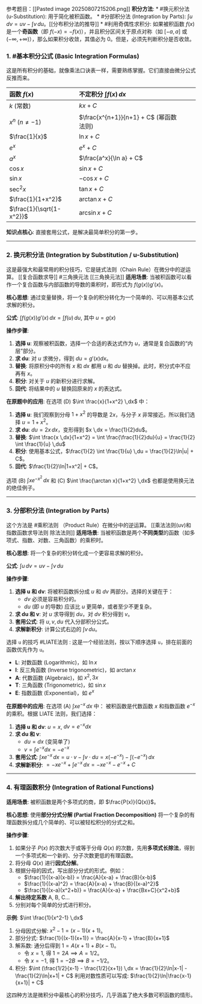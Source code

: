 参考题目：[[Pasted image 20250807215206.png]]
 **积分方法**:
    *   #换元积分法 (u-Substitution): 用于简化被积函数。
    *   #分部积分法 (Integration by Parts): $\int u \,dv = uv - \int v \,du$。[[分布积分法的推导]]
    *   #利用奇偶性求积分: 如果被积函数 $f(x)$ 是一个**奇函数**（即 $f(-x) = -f(x)$），并且积分区间关于原点对称（如 $[-a, a]$ 或 $(-\infty, +\infty)$），那么如果积分收敛，其值必为 $0$。但是，必须先判断积分是否收敛。
### 1. #基本积分公式 (Basic Integration Formulas)

这是所有积分的基础，就像乘法口诀表一样，需要熟练掌握。它们直接由微分公式反推而来。

| 函数 $f(x)$                | 不定积分 $\int f(x) \,dx$             |     |     |
| :----------------------- | :-------------------------------- | --- | --- |
| $k$ (常数)                 | $kx + C$                          |     |     |
| $x^n$ ($n \neq -1$)      | $\frac{x^{n+1}}{n+1} + C$ (幂函数法则) |     |     |
| $\frac{1}{x}$            | $\ln x+ C$                        |     |     |
| $e^x$                    | $e^x + C$                         |     |     |
| $a^x$                    | $\frac{a^x}{\ln a} + C$           |     |     |
| $\cos x$                 | $\sin x + C$                      |     |     |
| $\sin x$                 | $-\cos x + C$                     |     |     |
| $\sec^2 x$               | $\tan x + C$                      |     |     |
| $\frac{1}{1+x^2}$        | $\arctan x + C$                   |     |     |
| $\frac{1}{\sqrt{1-x^2}}$ | $\arcsin x + C$                   |     |     |

**知识点核心**: 直接套用公式，是解决最简单积分的第一步。

---

### 2. 换元积分法 (Integration by Substitution / u-Substitution)

这是最强大和最常用的积分技巧，它是链式法则（Chain Rule）在微分中的逆运算。
[[复合函数求导]]  #三角换元法 [[三角换元法]] 
**适用场景**: 当被积函数可以看作一个复合函数与内部函数的导数的乘积时，即形式为 $f(g(x))g'(x)$。

**核心思想**: 通过变量替换，将一个复杂的积分转化为一个简单的、可以用基本公式求解的积分。

**公式**:
$\int f(g(x))g'(x) \,dx = \int f(u) \,du$, 其中 $u = g(x)$

**操作步骤**:
1.  **选择 u**: 观察被积函数，选择一个合适的表达式作为 $u$，通常是复合函数的“内层”部分。
2.  **求 du**: 对 $u$ 求微分，得到 $du = g'(x)dx$。
3.  **替换**: 将原积分中的所有 $x$ 和 $dx$ 都用 $u$ 和 $du$ 替换掉。此时，积分式中不应再有 $x$。
4.  **积分**: 对关于 $u$ 的新积分进行求解。
5.  **回代**: 将结果中的 $u$ 替换回原来的 $x$ 的表达式。

**在原题中的应用**:
在选项 (D) $\int \frac{x}{1+x^2} \,dx$ 中：
1.  **选择 u**: 我们观察到分母 $1+x^2$ 的导数是 $2x$，与分子 $x$ 非常接近。所以我们选择 $u=1+x^2$。
2.  **求 du**: $du = 2x \,dx$，变形得到 $x \,dx = \frac{1}{2}du$。
3.  **替换**:
    $\int \frac{x \,dx}{1+x^2} = \int \frac{\frac{1}{2}du}{u} = \frac{1}{2} \int \frac{1}{u} \,du$
4.  **积分**: 使用基本公式，$\frac{1}{2} \int \frac{1}{u} \,du = \frac{1}{2}\ln|u| + C$。
5.  **回代**: $\frac{1}{2}\ln|1+x^2| + C$。

选项 (B) $\int xe^{-x^2} \,dx$ 和 (C) $\int \frac{\arctan x}{1+x^2} \,dx$ 也都是使用换元法的绝佳例子。

---

### 3. 分部积分法 (Integration by Parts)

这个方法是 #乘积法则 （Product Rule）在微分中的逆运算。
[[乘法法则(uv)和指数函数求导法则 除法法则]]
**适用场景**: 当被积函数是两个**不同类型**的函数（如多项式、指数、对数、三角函数）的乘积时。

**核心思想**: 将一个复杂的积分转化成一个更容易求解的积分。

**公式**:
$\int u \,dv = uv - \int v \,du$

**操作步骤**:
1.  **选择 u 和 dv**: 将被积函数拆分成 $u$ 和 $dv$ 两部分。选择的关键在于：
    *   $dv$ 必须是容易积分的。
    *   $du$ (即 $u$ 的导数) 应该比 $u$ 更简单，或者至少不更复杂。
2.  **求 du 和 v**: 对 $u$ 求导得到 $du$，对 $dv$ 积分得到 $v$。
3.  **套用公式**: 将 $u, v, du$ 代入分部积分公式。
4.  **求解新积分**: 计算公式右边的 $\int v \,du$。

选择 `u` 的技巧 #LIATE法则 : 这是一个经验法则，按以下顺序选择 `u`，排在前面的函数优先作为 `u`。
*   **L**: 对数函数 (Logarithmic)，如 $\ln x$
*   **I**: 反三角函数 (Inverse trigonometric)，如 $\arctan x$
*   **A**: 代数函数 (Algebraic)，如 $x^2, 3x$
*   **T**: 三角函数 (Trigonometric)，如 $\sin x$
*   **E**: 指数函数 (Exponential)，如 $e^x$

**在原题中的应用**:
在选项 (A) $\int xe^{-x} \,dx$ 中：
被积函数是代数函数 $x$ 和指数函数 $e^{-x}$ 的乘积。根据 LIATE 法则，我们选择：
1.  **选择 u 和 dv**: $u=x$, $dv=e^{-x}dx$
2.  **求 du 和 v**:
    *   $du = dx$ (变简单了)
    *   $v = \int e^{-x}dx = -e^{-x}$
3.  **套用公式**:
    $\int xe^{-x} \,dx = u \cdot v - \int v \cdot du = x(-e^{-x}) - \int (-e^{-x}) \,dx$
4.  **求解新积分**:
    $= -xe^{-x} + \int e^{-x} \,dx = -xe^{-x} - e^{-x} + C$

---

### 4. 有理函数积分 (Integration of Rational Functions)

**适用场景**: 被积函数是两个多项式的商，即 $\frac{P(x)}{Q(x)}$。

**核心思想**: 使用**部分分式分解 (Partial Fraction Decomposition)** 将一个复杂的有理函数拆分成几个简单的、可以被轻松积分的分式之和。

**操作步骤**:
1.  如果分子 $P(x)$ 的次数大于或等于分母 $Q(x)$ 的次数，先用**多项式长除法**，得到一个多项式和一个新的、分子次数更低的有理函数。
2.  将分母 $Q(x)$ 进行**因式分解**。
3.  根据分母的因式，写出部分分式的形式。例如：
    *   $\frac{1}{(x-a)(x-b)} = \frac{A}{x-a} + \frac{B}{x-b}$
    *   $\frac{1}{(x-a)^2} = \frac{A}{x-a} + \frac{B}{(x-a)^2}$
    *   $\frac{1}{(x-a)(x^2+b)} = \frac{A}{x-a} + \frac{Bx+C}{x^2+b}$
4.  **解出待定系数** A, B, C...
5.  分别对每个简单的分式进行积分。

**示例**: $\int \frac{1}{x^2-1} \,dx$
1.  分母因式分解: $x^2-1 = (x-1)(x+1)$。
2.  部分分式: $\frac{1}{(x-1)(x+1)} = \frac{A}{x-1} + \frac{B}{x+1}$
3.  解系数: 通分后得到 $1 = A(x+1) + B(x-1)$。
    *   令 $x=1$, 得 $1 = 2A \implies A = 1/2$。
    *   令 $x=-1$, 得 $1 = -2B \implies B = -1/2$。
4.  积分:
    $\int (\frac{1/2}{x-1} - \frac{1/2}{x+1}) \,dx = \frac{1}{2}\ln|x-1| - \frac{1}{2}\ln|x+1| + C$
    利用对数性质可以写成: $\frac{1}{2}\ln|\frac{x-1}{x+1}| + C$

这四种方法是微积分中最核心的积分技巧，几乎涵盖了绝大多数可积函数的情形。